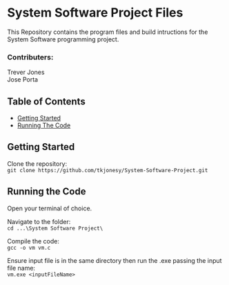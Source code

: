 # System Software Project Files

This Repository contains the program files and build intructions for the System Software programming project. <br>

### Contributers:

Trever Jones<br>
Jose Porta<br>

## Table of Contents

- [Getting Started](#getting-started)
- [Running The Code](#running-the-code)


## Getting Started

Clone the repository:<br>
`git clone https://github.com/tkjonesy/System-Software-Project.git`


## Running the Code

Open your terminal of choice.<br>

Navigate to the folder: <br>
`cd ...\System Software Project\`

Compile the code:<br>
`gcc -o vm vm.c`

Ensure input file is in the same directory then run the .exe passing the input file name:<br>
`vm.exe <inputFileName>`
